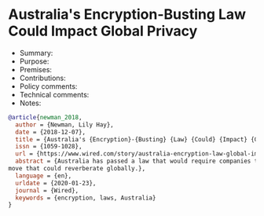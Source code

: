 # Australia's Encryption-Busting Law Could Impact Global Privacy

- Summary:
- Purpose:
- Premises:
- Contributions:
- Policy comments:
- Technical comments:
- Notes:

```bib
@article{newman_2018,
  author = {Newman, Lily Hay},
  date = {2018-12-07},
  title = {Australia's {Encryption}-{Busting} {Law} {Could} {Impact} {Global} {Privacy}},
  issn = {1059-1028},
  url = {https://www.wired.com/story/australia-encryption-law-global-impact/},
  abstract = {Australia has passed a law that would require companies to weaken their encryption, a
move that could reverberate globally.},
  language = {en},
  urldate = {2020-01-23},
  journal = {Wired},
  keywords = {encryption, laws, Australia}
}
```
